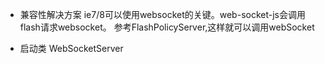 - 兼容性解决方案
ie7/8可以使用websocket的关键。web-socket-js会调用flash请求websocket。
参考FlashPolicyServer,这样就可以调用webSocket


- 启动类
WebSocketServer
